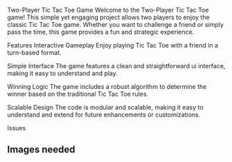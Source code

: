 
Two-Player Tic Tac Toe Game
Welcome to the Two-Player Tic Tac Toe game! This simple yet engaging project allows two players to enjoy the classic Tic Tac Toe game. Whether you want to challenge a friend or simply pass the time, this game provides a fun and strategic experience.

Features
Interactive Gameplay
Enjoy playing Tic Tac Toe with a friend in a turn-based format.

Simple Interface
The game features a clean and straightforward ui interface, making it easy to understand and play.

Winning Logic
The game includes a robust algorithm to determine the winner based on the traditional Tic Tac Toe rules.

Scalable Design
The code is modular and scalable, making it easy to understand and extend for future enhancements or customizations.

Issues

Images needed
-----------------------------------------------------------------------------------------------------------------------------------------------------------------------------------------------
